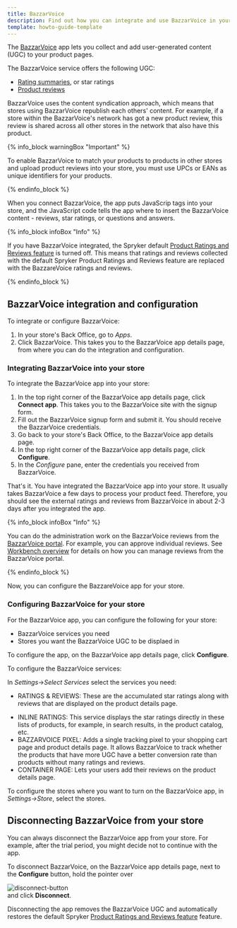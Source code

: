 ```yaml
---
title: BazzarVoice
description: Find out how you can integrate and use BazzarVoice in your Spryker shop
template: howto-guide-template
---
```


The [BazzarVoice](https://www.bazaarvoice.com/) app lets you collect and add user-generated content (UGC) to your product pages. 

The BazzarVoice service offers the following UGC: 

- [Rating summaries](https://knowledge.bazaarvoice.com/wp-content/conversations/en_US/Display/display_integration.html#rating-summary), or star ratings
- [Product reviews](https://knowledge.bazaarvoice.com/wp-content/conversations/en_US/Display/display_integration.html#reviews)  
<!---- [Questions and answers](https://knowledge.bazaarvoice.com/wp-content/conversations/en_US/Display/display_integration.html#questions--answers)-->

BazzarVoice uses the content syndication approach, which means that stores using BazzarVoice republish each others' content. For example, if a store within the BazzarVoice's network has got a new product review, this review is shared across all other stores in the network that also have this product.

{% info_block warningBox "Important" %}

To enable BazzarVoice to match your products to products in other stores and upload product reviews into your store, you must use UPCs or EANs as unique identifiers for your products.

{% endinfo_block %}

When you connect BazzarVoice, the app puts JavaScrip tags into your store, and the JavaScript code tells the app where to insert the BazzarVoice content - reviews, star ratings, or questions and answers.

{% info_block infoBox "Info" %}

If you have BazzarVoice integrated, the Spryker default [Product Ratings and Reviews feature](/docs/scos/user/features/{{page.version}}/product-rating-and-reviews-feature-overview.html) is turned off. This means that ratings and reviews collected with the default Spryker Product Ratings and Reviews feature are replaced with the BazzareVoice ratings and reviews.

{% endinfo_block %}

## BazzarVoice integration and configuration

To integrate or configure BazzarVoice:

1. In your store's Back Office, go to *Apps*.
2. Click BazzarVoice.
   This takes you to the BazzarVoice app details page, from where you can do the integration and configuration.

### Integrating BazzarVoice into your store

To integrate the BazzarVoice app into your store:

1. In the top right corner of the BazzarVoice app details page, click **Connect app**.
   This takes you to the BazzarVoice site with the signup form.
2. Fill out the BazzarVoice signup form and submit it.
   You should receive the BazzarVoice credentials.
3. Go back to your store's Back Office, to the BazzarVoice app details page.
4. In the top right corner of the BazzarVoice app details page, click **Configure**.
5. In the *Configure* pane, enter the credentials you received from BazzarVoice.

That's it. You have integrated the BazzarVoice app into your store. It usually takes BazzarVoice a few days to process your product feed. Therefore, you should see the external ratings and reviews from BazzarVoice in about 2-3 days after you integrated the app.

{% info_block infoBox "Info" %}

You can do the administration work on the BazzarVoice reviews from the [BazzarVoice portal](https://portal.bazaarvoice.com/signin). For example, you can approve individual reviews. See [Workbench overview](https://knowledge.bazaarvoice.com/wp-content/brandedge-pro-wb/en_US/basics/workbench_overview.html#log-in-to-workbench) for details on how you can manage reviews from the BazzarVoice portal.

{% endinfo_block %}

Now, you can configure the BazzareVoice app for your store.

### Configuring BazzarVoice for your store

For the BazzarVoice app, you can configure the following for your store:
- BazzarVoice services you need
- Stores you want the BazzarVoice UGC to be displaed in

To configure the app, on the BazzarVoice app details page, click **Configure**.

To configure the BazzarVoice services:

In *Settings*->*Select Services* select the services you need:
   - RATINGS & REVIEWS: These are the accumulated star ratings along with reviews that are displayed on the product details page.
   <!---- QUESTIONS & ANSWERS:--> 
   - INLINE RATINGS: This service displays the star ratings directly in these lists of products, for example, in search results, in the product catalog, etc.
   - BAZZARVOICE PIXEL: Adds a single tracking pixel to your shopping cart page and product details page. It allows BazzarVoice to track whether the products that have more UGC have a better conversion rate than products without many ratings and reviews.
   - CONTAINER PAGE: Lets your users add their reviews on the product details page.

To configure the stores where you want to turn on the BazzarVoice app, in *Settings->Store*, select the stores.

## Disconnecting BazzarVoice from your store
You can always disconnect the BazzarVoice app from your store. For example, after the trial period, you might decide not to continue with the app. 

To disconnect BazzarVoice, on the BazzarVoice app details page, next to the **Configure** button, hold the pointer over <div class="inline-img">![disconnect-button](https://spryker.s3.eu-central-1.amazonaws.com/docs/aop/user/apps/bazzarvoice/disconnect-button.png)</div> and click **Disconnect**.

Disconnecting the app removes the BazzarVoice UGC and automatically restores the default Spryker [Product Ratings and Reviews feature](/docs/scos/user/features/{{page.version}}/product-rating-and-reviews-feature-overview.html) feature.

